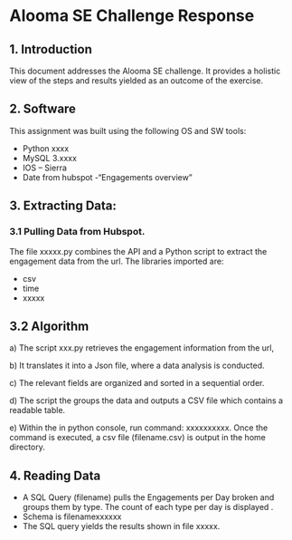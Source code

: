 # Alooma SE Challenge Response

## 1.	Introduction
This document addresses the Alooma SE challenge.  It provides a holistic view of the steps and results yielded as an outcome of the exercise.

## 2.	Software
This assignment was built using the following OS and SW tools:
* Python xxxx
* MySQL 3.xxxx
*	IOS – Sierra
*	Date from hubspot  -“Engagements overview”

## 3.	Extracting Data:

### 3.1	Pulling Data from Hubspot. 
The file xxxxx.py combines the API and a Python script to extract the engagement data from the url.
The libraries imported are:
*	csv
*	time
*	xxxxx

## 3.2	Algorithm

a)	The script xxx.py retrieves the engagement information  from the url,

b)	 It translates it into a Json file, where a data analysis is conducted.

c)	The relevant fields are organized and sorted in a sequential order.

d)	The script the groups the data and outputs a CSV file which contains a readable table.

e)	Within the in python console, run command: xxxxxxxxxx. Once the command  is executed, a csv file (filename.csv)  is output in the home directory.


## 4.	Reading Data

*	A SQL Query (filename)   pulls the Engagements per Day broken and groups them by type. The count of each type per day is displayed .
*	Schema is filenamexxxxxx
*	The SQL query yields the results shown in file xxxxx.

